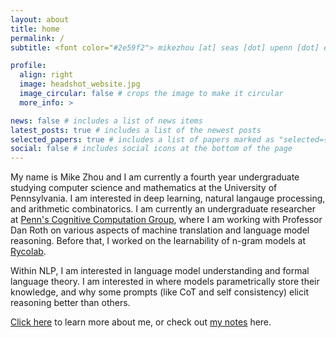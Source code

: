 ```yaml
---
layout: about
title: home
permalink: /
subtitle: <font color="#2e59f2"> mikezhou [at] seas [dot] upenn [dot] edu </font>

profile:
  align: right
  image: headshot_website.jpg
  image_circular: false # crops the image to make it circular
  more_info: >

news: false # includes a list of news items
latest_posts: true # includes a list of the newest posts
selected_papers: true # includes a list of papers marked as "selected={true}"
social: false # includes social icons at the bottom of the page
---
```

<!-- Google tag (gtag.js) -->
<script async src="https://www.googletagmanager.com/gtag/js?id=G-0823RLC0T3"></script>
<script>
  window.dataLayer = window.dataLayer || [];
  function gtag(){dataLayer.push(arguments);}
  gtag('js', new Date());

  gtag('config', 'G-0823RLC0T3');
</script>

<head>
  <meta charset="UTF-8">
  <meta name="description" content="Mike Zhou">
  <meta name="keywords" content="Mike, Zhou, UPenn, University of Pennsylvania">
  <meta name="author" content="Mike">
</head>

My name is Mike Zhou and I am currently a fourth year undergraduate studying computer science and mathematics at the University of Pennsylvania. I am interested in deep learning, natural langauge processing, and arithmetic combinatorics. I am currently an undergraduate researcher at <a href='https://cogcomp.seas.upenn.edu/'>Penn's Cognitive Computation Group</a>, where I am working with Professor Dan Roth on various aspects of machine translation and language model reasoning. Before that, I worked on the learnability of n-gram models at <a href='https://rycolab.io/'>Rycolab</a>.

Within NLP, I am interested in language model understanding and formal language theory. I am interested in where models parametrically store their knowledge, and why some prompts (like CoT and self consistency) elicit reasoning better than others.

<a href='/about'>Click here</a> to learn more about me, or check out <a href='/notes'>my notes</a> here.